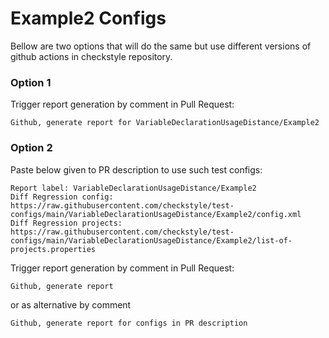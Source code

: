 # Example2 Configs

Bellow are two options that will do the same but use different versions
of github actions in checkstyle repository.


### Option 1
Trigger report generation by comment in Pull Request:
```
Github, generate report for VariableDeclarationUsageDistance/Example2
```

### Option 2

Paste below given to PR description to use such test configs:
```
Report label: VariableDeclarationUsageDistance/Example2
Diff Regression config: https://raw.githubusercontent.com/checkstyle/test-configs/main/VariableDeclarationUsageDistance/Example2/config.xml
Diff Regression projects: https://raw.githubusercontent.com/checkstyle/test-configs/main/VariableDeclarationUsageDistance/Example2/list-of-projects.properties
```

Trigger report generation by comment in Pull Request:
```
Github, generate report
```
or as alternative by comment
```
Github, generate report for configs in PR description
```
